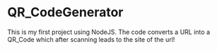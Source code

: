 # QR_CodeGenerator
This is my first project using NodeJS. The code converts a URL into a QR_Code which after scanning leads to the site of the url!
